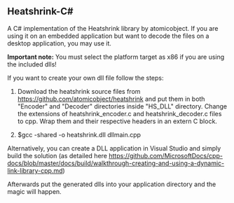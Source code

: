 <h2>Heatshrink-C#</h2>

A C# implementation of the Heatshrink library by atomicobject.
If you are using it on an embedded application but want to decode the files on a desktop application, you may use it.

<strong>Important note:</strong> You must select the platform target as x86 if you are using the included dlls!

If you want to create your own dll file follow the steps:

1) Download the heatshrink source files from https://github.com/atomicobject/heatshrink and put them in both "Encoder" and "Decoder" directories inside "HS_DLL" directory. Change the extensions of heatshrink_encoder.c and heatshrink_decoder.c files to cpp. Wrap them and their respective headers in an extern C block.

2) $gcc -shared -o heatshrink.dll dllmain.cpp

Alternatively, you can create a DLL application in Visual Studio and simply build the solution (as detailed here https://github.com/MicrosoftDocs/cpp-docs/blob/master/docs/build/walkthrough-creating-and-using-a-dynamic-link-library-cpp.md)

Afterwards put the generated dlls into your application directory and the magic will happen.
